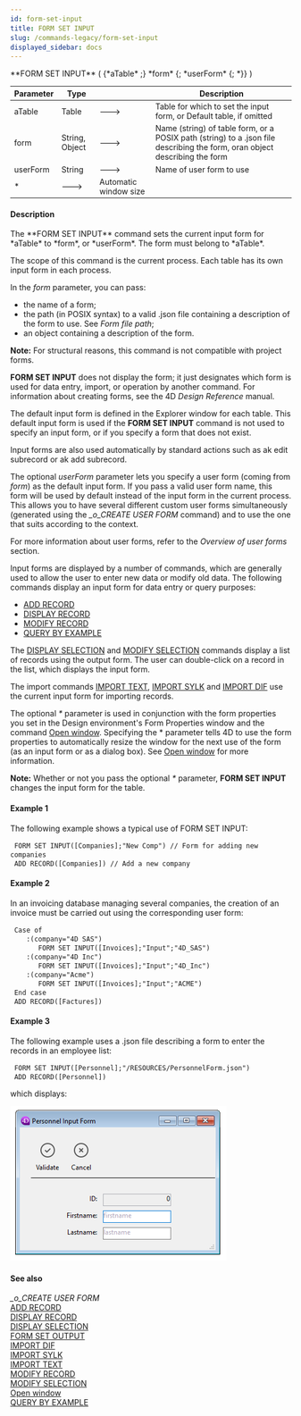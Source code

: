 ```yaml
---
id: form-set-input
title: FORM SET INPUT
slug: /commands-legacy/form-set-input
displayed_sidebar: docs
---
```


<!--REF #_command_.FORM SET INPUT.Syntax-->**FORM SET INPUT** ( {*aTable* ;} *form* {; *userForm* {; *}} )<!-- END REF-->
<!--REF #_command_.FORM SET INPUT.Params-->
| Parameter | Type |  | Description |
| --- | --- | --- | --- |
| aTable | Table | &#x1F852; | Table for which to set the input form, or Default table, if omitted |
| form | String, Object | &#x1F852; | Name (string) of table form, or a POSIX path (string) to a .json file describing the form, oran object describing the form |
| userForm | String | &#x1F852; | Name of user form to use |
| * | &#x1F852; | Automatic window size |

<!-- END REF-->

#### Description 

<!--REF #_command_.FORM SET INPUT.Summary-->The **FORM SET INPUT** command sets the current input form for *aTable* to *form*, or *userForm*.<!-- END REF--> The form must belong to *aTable*.

The scope of this command is the current process. Each table has its own input form in each process. 

In the *form* parameter, you can pass:

* the name of a form;
* the path (in POSIX syntax) to a valid .json file containing a description of the form to use. See *Form file path*;
* an object containing a description of the form.

**Note:** For structural reasons, this command is not compatible with project forms.  
  
**FORM SET INPUT** does not display the form; it just designates which form is used for data entry, import, or operation by another command. For information about creating forms, see the 4D *Design Reference* manual.

The default input form is defined in the Explorer window for each table. This default input form is used if the **FORM SET INPUT** command is not used to specify an input form, or if you specify a form that does not exist.

Input forms are also used automatically by standard actions such as ak edit subrecord or ak add subrecord.

The optional *userForm* parameter lets you specify a user form (coming from *form*) as the default input form. If you pass a valid user form name, this form will be used by default instead of the input form in the current process. This allows you to have several different custom user forms simultaneously (generated using the *\_o\_CREATE USER FORM* command) and to use the one that suits according to the context. 

For more information about user forms, refer to the *Overview of user forms* section. 

Input forms are displayed by a number of commands, which are generally used to allow the user to enter new data or modify old data. The following commands display an input form for data entry or query purposes:

* [ADD RECORD](add-record.md)
* [DISPLAY RECORD](display-record.md)
* [MODIFY RECORD](modify-record.md)
* [QUERY BY EXAMPLE](query-by-example.md)

The [DISPLAY SELECTION](display-selection.md) and [MODIFY SELECTION](modify-selection.md) commands display a list of records using the output form. The user can double-click on a record in the list, which displays the input form.

The import commands [IMPORT TEXT](import-text.md), [IMPORT SYLK](import-sylk.md) and [IMPORT DIF](import-dif.md) use the current input form for importing records.

The optional *\** parameter is used in conjunction with the form properties you set in the Design environment's Form Properties window and the command [Open window](open-window.md). Specifying the \* parameter tells 4D to use the form properties to automatically resize the window for the next use of the form (as an input form or as a dialog box). See [Open window](open-window.md) for more information.

**Note:** Whether or not you pass the optional *\** parameter, **FORM SET INPUT** changes the input form for the table.

#### Example 1 

The following example shows a typical use of FORM SET INPUT: 

```4d
 FORM SET INPUT([Companies];"New Comp") // Form for adding new companies
 ADD RECORD([Companies]) // Add a new company
```

#### Example 2 

In an invoicing database managing several companies, the creation of an invoice must be carried out using the corresponding user form: 

```4d
 Case of
    :(company="4D SAS")
       FORM SET INPUT([Invoices];"Input";"4D_SAS")
    :(company="4D Inc")
       FORM SET INPUT([Invoices];"Input";"4D_Inc")
    :(company="Acme")
       FORM SET INPUT([Invoices];"Input";"ACME")
 End case
 ADD RECORD([Factures])
```

#### Example 3 

The following example uses a .json file describing a form to enter the records in an employee list: 

```4d
 FORM SET INPUT([Personnel];"/RESOURCES/PersonnelForm.json")
 ADD RECORD([Personnel])
```

which displays:

![](../assets/en/commands/pict3687432.en.png)

#### See also 

*\_o\_CREATE USER FORM*  
[ADD RECORD](add-record.md)  
[DISPLAY RECORD](display-record.md)  
[DISPLAY SELECTION](display-selection.md)  
[FORM SET OUTPUT](form-set-output.md)  
[IMPORT DIF](import-dif.md)  
[IMPORT SYLK](import-sylk.md)  
[IMPORT TEXT](import-text.md)  
[MODIFY RECORD](modify-record.md)  
[MODIFY SELECTION](modify-selection.md)  
[Open window](open-window.md)  
[QUERY BY EXAMPLE](query-by-example.md)  